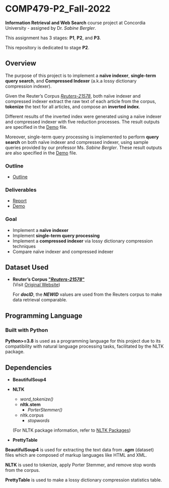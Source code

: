 # COMP479-P2_Fall-2022

**Information Retrieval and Web Search** course project at Concordia University - assigned by Dr. _Sabine Bergler_.

This assignment has 3 stages: **P1**, **P2**, and **P3**.

This repository is dedicated to stage **P2**.

## Overview

The purpose of this project is to implement a **naïve indexer**, **single-term query search**, and **Compressed Indexer** (a.k.a lossy dictionary compression indexer).

Given the Reuter’s Corpus [_Reuters-21578_](../reuters21578_extracted/), both naïve indexer and compressed indexer extract the raw text of each article from the corpus, **tokenize** the text for all articles, and compose an **inverted index**.

Different results of the inverted index were generated using a naïve indexer and compressed indexer with five reduction processes. The result outputs are specified in the [Demo](./deliverables/demo.pdf) file.

Moreover, single-term query processing is implemented to perform **query search** on both naïve indexer and compressed indexer, using sample queries provided by our professor Ms. _Sabine Bergler_. These result outputs are also specified in the [Demo](./deliverables/demo.pdf) file.

### Outline

- [Outline](p2_outline.pdf)

### Deliverables

- [Report](./deliverables/report.pdf)
- [Demo](./deliverables/demo.pdf)

### Goal

- Implement a **naïve indexer**
- Implement **single-term query processing**
- Implement a **compressed indexer** via lossy dictionary compression techniques
- Compare naïve indexer and compressed indexer

## Dataset Used

- **Reuter’s Corpus ["_Reuters-21578_"](../reuters21578_extracted/)**</br>
  (Visit [Original Website](http://www.daviddlewis.com/resources/testcollections/reuters21578/))

  For **_docID_**, the **_NEWID_** values are used from the Reuters corpus to make data retrieval comparable.

## Programming Language

### Built with **Python**

**Python>=3.8** is used as a programming language for this project due to its compatibility with natural language processing tasks, facilitated by the NLTK package.

## Dependencies

- **BeautifulSoup4**
- **NLTK**

  - _word_tokenize()_
  - **nltk.stem**
    - _PorterStemmer()_
  - nltk.corpus
    - _stopwords_

  (For NLTK package information, refer to [NLTK Packages](https://www.nltk.org/api/nltk.html))

- **PrettyTable**

**BeautifulSoup4** is used for extracting the text data from _**.sgm**_ (dataset) files which are composed of markup languages like HTML and XML.

**NLTK** is used to tokenize, apply Porter Stemmer, and remove stop words from the corpus.

**PrettyTable** is used to make a lossy dictionary compression statistics table.
